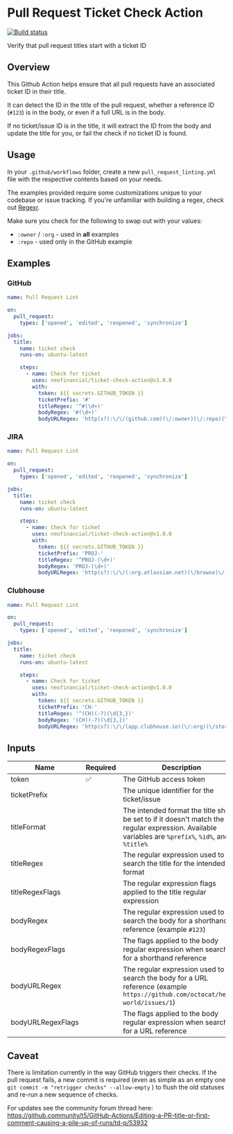 # Pull Request Ticket Check Action

[![Build status](https://github.com/neofinancial/ticket-check-action/workflows/CI/badge.svg)](https://github.com/neofinancial/ticket-check-action/actions)

Verify that pull request titles start with a ticket ID

## Overview

This Github Action helps ensure that all pull requests have an associated ticket ID in their title.

It can detect the ID in the title of the pull request, whether a reference ID (`#123`) is in the body, or even if a full URL is in the body.

If no ticket/issue ID is in the title, it will extract the ID from the body and update the title for you, or fail the check if no ticket ID is found.

## Usage

In your `.github/workflows` folder, create a new `pull_request_linting.yml` file with the respective contents based on your needs.

The examples provided require some customizations unique to your codebase or issue tracking. If you're unfamiliar with building a regex, check out [Regexr](https://regexr.com/).

Make sure you check for the following to swap out with your values:

- `:owner` / `:org` - used in **all** examples
- `:repo` - used only in the GitHub example

## Examples

### GitHub

```yml
name: Pull Request Lint

on:
  pull_request:
    types: ['opened', 'edited', 'reopened', 'synchronize']

jobs:
  title:
    name: ticket check
    runs-on: ubuntu-latest

    steps:
      - name: Check for ticket
        uses: neofinancial/ticket-check-action@v1.0.0
        with:
          token: ${{ secrets.GITHUB_TOKEN }}
          ticketPrefix: '#'
          titleRegex: '^#(\d+)'
          bodyRegex: '#(\d+)'
          bodyURLRegex: 'http(s?):\/\/(github.com)(\/:owner)(\/:repo)(\/issues)\/\d+'
```

### JIRA

```yml
name: Pull Request Lint

on:
  pull_request:
    types: ['opened', 'edited', 'reopened', 'synchronize']

jobs:
  title:
    name: ticket check
    runs-on: ubuntu-latest

    steps:
      - name: Check for ticket
        uses: neofinancial/ticket-check-action@v1.0.0
        with:
          token: ${{ secrets.GITHUB_TOKEN }}
          ticketPrefix: 'PROJ-'
          titleRegex: '^PROJ-(\d+)'
          bodyRegex: 'PROJ-(\d+)'
          bodyURLRegex: 'http(s?):\/\/(:org.atlassian.net)(\/browse)\/(PROJ\-)\d+'
```

### Clubhouse

```yml
name: Pull Request Lint

on:
  pull_request:
    types: ['opened', 'edited', 'reopened', 'synchronize']

jobs:
  title:
    name: ticket check
    runs-on: ubuntu-latest

    steps:
      - name: Check for ticket
        uses: neofinancial/ticket-check-action@v1.0.0
        with:
          token: ${{ secrets.GITHUB_TOKEN }}
          ticketPrefix: 'CH-'
          titleRegex: '^(CH)(-?)(\d{3,})'
          bodyRegex: '(CH)(-?)(\d{3,})'
          bodyURLRegex: 'http(s?):\/\/(app.clubhouse.io)(\/:org)(\/story)\/\d+'
```

</details>

## Inputs

| Name              | Required | Description                                                                                                                                          | default               |
| ----------------- | -------- | ---------------------------------------------------------------------------------------------------------------------------------------------------- | --------------------- |
| token             | ✅       | The GitHub access token                                                                                                                              |                       |
| ticketPrefix      |          | The unique identifier for the ticket/issue                                                                                                           | #                     |
| titleFormat       |          | The intended format the title should be set to if it doesn't match the regular expression. Available variables are `%prefix%`, `%id%`, and `%title%` | %prefix%%id%: %title% |
| titleRegex        |          | The regular expression used to search the title for the intended format                                                                              | ^#(\d+)               |
| titleRegexFlags   |          | The regular expression flags applied to the title regular expression                                                                                 | gi                    |
| bodyRegex         |          | The regular expression used to search the body for a shorthand reference (example `#123`)                                                            | #(\d+)                |
| bodyRegexFlags    |          | The flags applied to the body regular expression when searching for a shorthand reference                                                            | gim                   |
| bodyURLRegex      |          | The regular expression used to search the body for a URL reference (example `https://github.com/octocat/hello-world/issues/1`)                       |                       |
| bodyURLRegexFlags |          | The flags applied to the body regular expression when searching for a URL reference                                                                  | gim                   |


## Caveat

There is limitation currently in the way GitHub triggers their checks. If the pull request fails, a new commit is required (even as simple as an empty one `git commit -m "retrigger checks" --allow-empty` ) to flush the old statuses and re-run a new sequence of checks.

For updates see the community forum thread here: https://github.community/t5/GitHub-Actions/Editing-a-PR-title-or-first-comment-causing-a-pile-up-of-runs/td-p/53932
